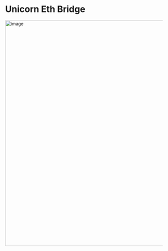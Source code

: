 # Unicorn Eth Bridge

<img width="722" alt="image" src="https://github.com/user-attachments/assets/5fe6235b-7ff0-44f2-999a-e37e5f984e11" />

